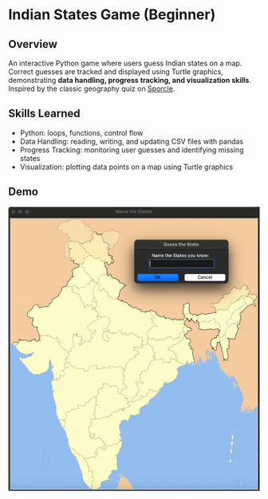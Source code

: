 # Indian States Game (Beginner)

## Overview
An interactive Python game where users guess Indian states on a map. Correct guesses are tracked and displayed using Turtle graphics, demonstrating **data handling, progress tracking, and visualization skills**. Inspired by the classic geography quiz on [Sporcle](https://www.sporcle.com/games/g/states).

## Skills Learned
- Python: loops, functions, control flow  
- Data Handling: reading, writing, and updating CSV files with pandas  
- Progress Tracking: monitoring user guesses and identifying missing states  
- Visualization: plotting data points on a map using Turtle graphics 

## Demo
![Code Demo](../../gifs/IndianStatesGame.gif)
